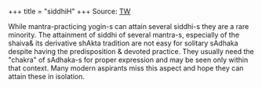 +++
title = "siddhiH"
+++
Source: [TW](https://twitter.com/blog_supplement/status/1735509258219762066)

While mantra-practicing yogin-s can attain several siddhi-s they are a rare minority. The attainment of siddhi of several mantra-s, especially of the shaiva& its derivative shAkta tradition are not easy for solitary sAdhaka despite having the predisposition & devoted practice. They usually need the "chakra" of sAdhaka-s for proper expression and may be seen only within that context. Many modern aspirants miss this aspect and hope they can attain these in isolation.


